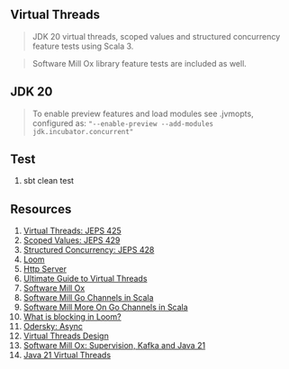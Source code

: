 Virtual Threads
---------------
>JDK 20 virtual threads, scoped values and structured concurrency feature tests using Scala 3.

>Software Mill Ox library feature tests are included as well.

JDK 20
------
>To enable preview features and load modules see .jvmopts, configured
>as: ```"--enable-preview --add-modules jdk.incubator.concurrent"```

Test
----
1. sbt clean test

Resources
---------
1. [Virtual Threads: JEPS 425](openjdk.org/jeps/425)
2. [Scoped Values: JEPS 429](https://openjdk.org/jeps/429)
3. [Structured Concurrency: JEPS 428](openjdk.org/jeps/428)
4. [Loom](www.marcobehler.com/guides/java-project-loom)
5. [Http Server](https://github.com/objektwerks/http.server)
6. [Ultimate Guide to Virtual Threads](https://blog.rockthejvm.com/ultimate-guide-to-java-virtual-threads/)
7. [Software Mill Ox](https://softwaremill.com/prototype-loom-based-concurrency-api-for-scala/)
8. [Software Mill Go Channels in Scala](https://softwaremill.com/go-like-channels-using-project-loom-and-scala/)
9. [Software Mill More On Go Channels in Scala](https://softwaremill.com/go-like-channels-in-scala-receive-send-and-default-clauses/)
10. [What is blocking in Loom?](https://softwaremill.com/what-is-blocking-in-loom/)
11. [Odersky: Async](https://github.com/lampepfl/async/)
12. [Virtual Threads Design](https://blogs.oracle.com/javamagazine/post/java-virtual-threads)
13. [Software Mill Ox: Supervision, Kafka and Java 21](https://softwaremill.com/supervision-kafka-and-java-21-whats-new-in-ox/)
14. [Java 21 Virtual Threads](https://www.youtube.com/watch?v=5E0LU85EnTI)